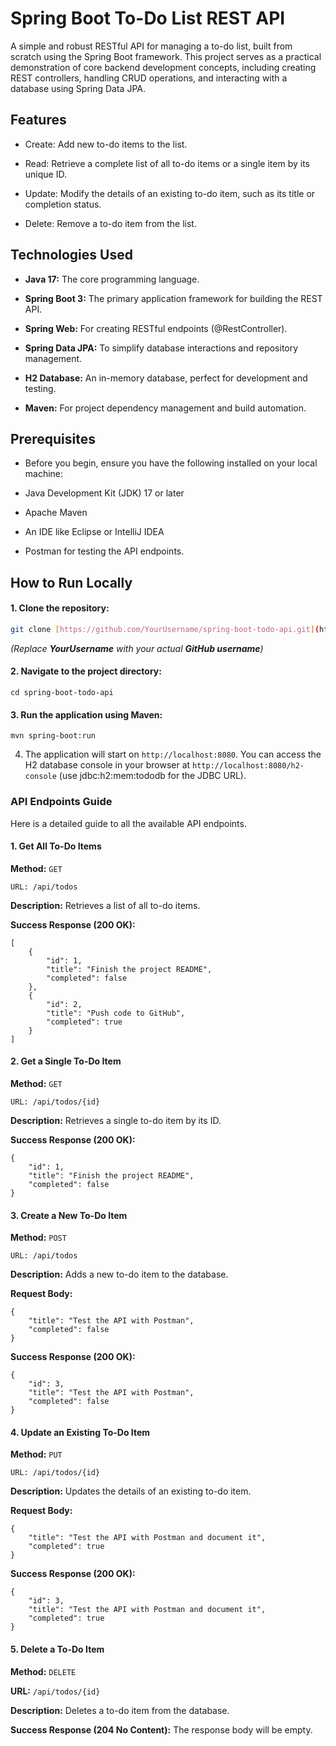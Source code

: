 # Spring Boot To-Do List REST API
A simple and robust RESTful API for managing a to-do list, built from scratch using the Spring Boot framework. This project serves as a practical demonstration of core backend development concepts, including creating REST controllers, handling CRUD operations, and interacting with a database using Spring Data JPA.

## Features
* Create: Add new to-do items to the list.

* Read: Retrieve a complete list of all to-do items or a single item by its unique ID.

* Update: Modify the details of an existing to-do item, such as its title or completion status.

* Delete: Remove a to-do item from the list.

## Technologies Used
* **Java 17:** The core programming language.

* **Spring Boot 3:** The primary application framework for building the REST API.

* **Spring Web:** For creating RESTful endpoints (@RestController).

* **Spring Data JPA:** To simplify database interactions and repository management.

* **H2 Database:** An in-memory database, perfect for development and testing.

* **Maven:** For project dependency management and build automation.

## Prerequisites
* Before you begin, ensure you have the following installed on your local machine:

* Java Development Kit (JDK) 17 or later

* Apache Maven

* An IDE like Eclipse or IntelliJ IDEA

* Postman for testing the API endpoints.

## How to Run Locally
#### 1. Clone the repository:

```bash
git clone [https://github.com/YourUsername/spring-boot-todo-api.git](https://github.com/YourUsername/spring-boot-todo-api.git)
```

*(Replace **YourUsername** with your actual **GitHub username**)*

#### 2. Navigate to the project directory:
```
cd spring-boot-todo-api
```

#### 3. Run the application using Maven:
```
mvn spring-boot:run
```
4. The application will start on `http://localhost:8080`. You can access the H2 database console in your browser at `http://localhost:8080/h2-console` (use jdbc:h2:mem:tododb for the JDBC URL).

### API Endpoints Guide
Here is a detailed guide to all the available API endpoints.

#### 1. Get All To-Do Items
**Method:** `GET`
```
URL: /api/todos
```
**Description:** Retrieves a list of all to-do items.

**Success Response (200 OK):**
```
[
    {
        "id": 1,
        "title": "Finish the project README",
        "completed": false
    },
    {
        "id": 2,
        "title": "Push code to GitHub",
        "completed": true
    }
]
```
#### 2. Get a Single To-Do Item
**Method:** `GET`
```
URL: /api/todos/{id}
```
**Description:** Retrieves a single to-do item by its ID.

**Success Response (200 OK):**
```
{
    "id": 1,
    "title": "Finish the project README",
    "completed": false
}
```
#### 3. Create a New To-Do Item
**Method:** `POST`
```
URL: /api/todos
```
**Description:** Adds a new to-do item to the database.

**Request Body:**
```
{
    "title": "Test the API with Postman",
    "completed": false
}
```
**Success Response (200 OK):**
```
{
    "id": 3,
    "title": "Test the API with Postman",
    "completed": false
}
```
#### 4. Update an Existing To-Do Item
**Method:** `PUT`
```
URL: /api/todos/{id}
```
**Description:** Updates the details of an existing to-do item.

**Request Body:**
```
{
    "title": "Test the API with Postman and document it",
    "completed": true
}
```
**Success Response (200 OK):**
```
{
    "id": 3,
    "title": "Test the API with Postman and document it",
    "completed": true
}
```
#### 5. Delete a To-Do Item
**Method:** `DELETE`

**URL:** `/api/todos/{id}`

**Description:** Deletes a to-do item from the database.

**Success Response (204 No Content):** The response body will be empty.
